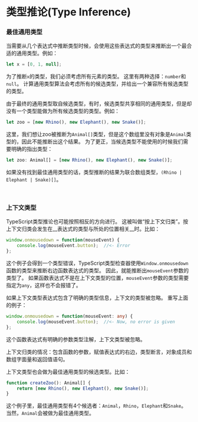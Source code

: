 # 类型推论(Type Inference)

### 最佳通用类型

当需要从几个表达式中推断类型时候，会使用这些表达式的类型来推断出一个最合适的通用类型。例如：

```typescript
let x = [0, 1, null];
```

为了推断`x`的类型，我们必须考虑所有元素的类型。 这里有两种选择：`number`和`null`。 计算通用类型算法会考虑所有的候选类型，并给出一个兼容所有候选类型的类型。

由于最终的通用类型取自候选类型，有时，候选类型共享相同的通用类型，但是却没有一个类型能做为所有候选类型的类型。例如：

```typescript
let zoo = [new Rhino(), new Elephant(), new Snake()];
```

这里，我们想让zoo被推断为`Animal[]`类型，但是这个数组里没有对象是`Animal`类型的，因此不能推断出这个结果。 为了更正，当候选类型不能使用的时候我们需要明确的指出类型：

```typescript
let zoo: Animal[] = [new Rhino(), new Elephant(), new Snake()];
```

如果没有找到最佳通用类型的话，类型推断的结果为联合数组类型，`(Rhino | Elephant | Snake)[]`。

<br>

### 上下文类型

TypeScript类型推论也可能按照相反的方向进行。 这被叫做“按上下文归类”。按上下文归类会发生在__表达式的类型与所处的位置相关__时。比如：

```typescript
window.onmousedown = function(mouseEvent) {
    console.log(mouseEvent.button);  //<- Error
};
```

这个例子会得到一个类型错误，TypeScript类型检查器使用`Window.onmousedown`函数的类型来推断右边函数表达式的类型。 因此，就能推断出`mouseEvent`参数的类型了。 如果函数表达式不是在上下文类型的位置，`mouseEvent`参数的类型需要指定为`any`，这样也不会报错了。

如果上下文类型表达式包含了明确的类型信息，上下文的类型被忽略。 重写上面的例子：

```typescript
window.onmousedown = function(mouseEvent: any) {
    console.log(mouseEvent.button);  //<- Now, no error is given
};
```

这个函数表达式有明确的参数类型注解，上下文类型被忽略。 

上下文归类的情况：包含函数的参数，赋值表达式的右边，类型断言，对象成员和数组字面量和返回值语句。

上下文类型也会做为最佳通用类型的候选类型。比如：

```typescript
function createZoo(): Animal[] {
    return [new Rhino(), new Elephant(), new Snake()];
}
```

这个例子里，最佳通用类型有4个候选者：`Animal`，`Rhino`，`Elephant`和`Snake`。 当然，`Animal`会被做为最佳通用类型。